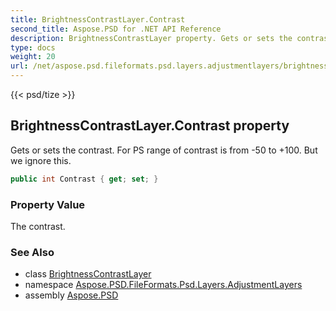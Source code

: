 ```yaml
---
title: BrightnessContrastLayer.Contrast
second_title: Aspose.PSD for .NET API Reference
description: BrightnessContrastLayer property. Gets or sets the contrast. For PS range of contrast is from 50 to 100. But we ignore this
type: docs
weight: 20
url: /net/aspose.psd.fileformats.psd.layers.adjustmentlayers/brightnesscontrastlayer/contrast/
---
```

{{< psd/tize >}}
## BrightnessContrastLayer.Contrast property

Gets or sets the contrast. For PS range of contrast is from -50 to +100. But we ignore this.

```csharp
public int Contrast { get; set; }
```

### Property Value

The contrast.

### See Also

* class [BrightnessContrastLayer](../)
* namespace [Aspose.PSD.FileFormats.Psd.Layers.AdjustmentLayers](../../brightnesscontrastlayer/)
* assembly [Aspose.PSD](../../../)



